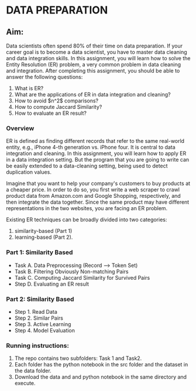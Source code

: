 # DATA PREPARATION
## Aim: <br>
Data scientists often spend 80% of their time on data preparation. If your career goal is to become a data scientist, you have to master data cleaning and data integration skills. In this assignment, you will learn how to solve the Entity Resolution (ER) problem, a very common problem in data cleaning and integration. After completing this assignment, you should be able to answer the following questions: <br>
<ol> 
<li>What is ER?</li>
 <li>What are the applications of ER in data integration and cleaning?</li>
 <li>How to avoid $n^2$ comparisons?</li>
 <li>How to compute Jaccard Similarity?</li>
 <li>How to evaluate an ER result?</li> </ol>

### Overview<br>
ER is defined as finding different records that refer to the same real-world entity, e.g., iPhone 4-th generation vs. iPhone four. It is central to data integration and cleaning. In this assignment, you will learn how to apply ER in a data integration setting. But the program that you are going to write can be easily extended to a data-cleaning setting, being used to detect duplication values.

Imagine that you want to help your company's customers to buy products at a cheaper price. In order to do so, you first write a web scraper to crawl product data from Amazon.com and Google Shopping, respectively, and then integrate the data together. Since the same product may have different representations in the two websites, you are facing an ER problem.

Existing ER techniques can be broadly divided into two categories: 
<ol><li>similarity-based (Part 1) 
<li>learning-based (Part 2).</ol>

### Part 1: Similarity Based<br>
<UL> 
<LI>Task A. Data Preprocessing (Record --> Token Set)
 <li>Task B. Filtering Obviously Non-matching Pairs
  <li>Task C. Computing Jaccard Similarity for Survived Pairs
 <li>Step D. Evaluating an ER result </ul>

### Part 2: Similarity Based<br>
<UL> 
<LI>Step 1. Read Data
 <li>Step 2. Similar Pairs
  <li>Step 3. Active Learning
 <li>Step 4. Model Evaluation </ul>
 
### Running instructions: <br>
<ol><li>The repo contains two subfolders: Task 1 and Task2. 
<li>Each folder has the python notebook in the src folder and the dataset in the data folder. 
<li>Download the data and and python notebook in the same directory and execute. </ol>


